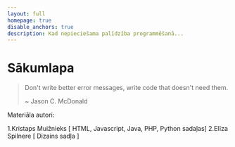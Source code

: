```yaml
---
layout: full
homepage: true
disable_anchors: true
description: Kad nepieciešama palīdzība programmēšanā...
---
```


# Sākumlapa


> Don't write better error messages, write code that doesn't need them.
>
> ~ Jason C. McDonald


Materiāla autori:

1.Kristaps Muižnieks [ HTML, Javascript, Java, PHP, Python sadaļas]
2.Elīza Spilnere [ Dizains sadļa ]